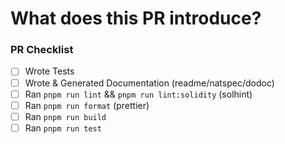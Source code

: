 <!-- Thank you for your interest in contributing to LUKSO! -->

<!-- Consider opening an issue for discussion prior to submitting a PR. -->
<!-- Consider checking CONTRIBUTING.md before contributing. -->
<!-- New features will be merged faster if they were first discussed and designed with the team. -->

# What does this PR introduce?

<!-- Keep the sub-header that suits the PR and remove the rest -->

<!-- Changes that potentially causes other components to fail (changes in interfaceIds, function signatures, behavior, etc ..) --->

<!---
## ⚠️ BREAKING CHANGES
## 🚀 Feature
## 🐛 Bug
## ♻️ Refactor
## 🧪 Tests
## ⚡️ Performance
## 🎨 Style
## 📄 Documentation
## 📦 Build
## 🤖 CI
---->

<!---
Fixes #<Fill in with issue number>
---->

<!-- Describe the changes introduced in this pull request here. -->

<!-- Include any context necessary for understanding the PR's purpose. (Images, links, etc ..) -->

### PR Checklist

<!-- Before merging the pull request, making sure you have run locally the following. -->
<!-- Feel free to submit a PR or Draft PR even if some items are pending. -->
<!-- (Some of the items may not apply.) -->

- [ ] Wrote Tests
- [ ] Wrote & Generated Documentation (readme/natspec/dodoc)
- [ ] Ran `pnpm run lint` && `pnpm run lint:solidity` (solhint)
- [ ] Ran `pnpm run format` (prettier)
- [ ] Ran `pnpm run build`
- [ ] Ran `pnpm run test`
